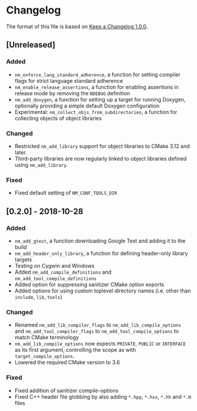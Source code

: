 # Changelog

The format of this file is based on [Keep a Changelog 1.0.0](https://keepachangelog.com/en/1.0.0/).

## [Unreleased]
### Added
- `nm_enforce_lang_standard_adherence`, a function for setting compiler flags
for strict language standard adherence
- `nm_enable_release_assertions`, a function for enabling assertions in release
mode by removing the `NDEBUG` definition
- `nm_add_doxygen`, a function for setting up a target for running Doxygen, optionally providing a simple default Doxygen configuration
- Experimental: `nm_collect_objs_from_subdirectories`, a
function for collecting objects of object libraries

### Changed
- Restricted `nm_add_library` support for object libraries to CMake 3.12 and later.
- Third-party libraries are now regularly linked to object libraries defined
  using `nm_add_library`.

### Fixed
- Fixed default setting of `NM_CONF_TOOLS_DIR`

## [0.2.0] - 2018-10-28
### Added
- `nm_add_gtest`, a function downloading Google Test and
  adding it to the build
- `nm_add_header_only_library`, a function for defining header-only library
  targets
- Testing on Cygwin and Windows
- Added `nm_add_compile_definitions` and `nm_add_tool_compile_definitions`
- Added option for suppressing sanitizer CMake option exports
- Added options for using custom toplevel directory names (i.e. other than
  `include`, `lib`, `tools`)

### Changed
- Renamed `nm_add_lib_compiler_flags` to `nm_add_lib_compile_options` and
  `nm_add_tool_compiler_flags` to `nm_add_tool_compile_options` to match
  CMake terminology
- `nm_add_lib_compile_options` now expects `PRIVATE`,
  `PUBLIC` or `INTERFACE` as its first argument, controlling the scope as
  with `target_compile_options`.
- Lowered the required CMake version to 3.6

### Fixed
- Fixed addition of sanitizer compile-options
- Fixed C++ header file globbing by also adding `*.hpp`,
  `*.hxx`, `*.hh` and `*.H` files
